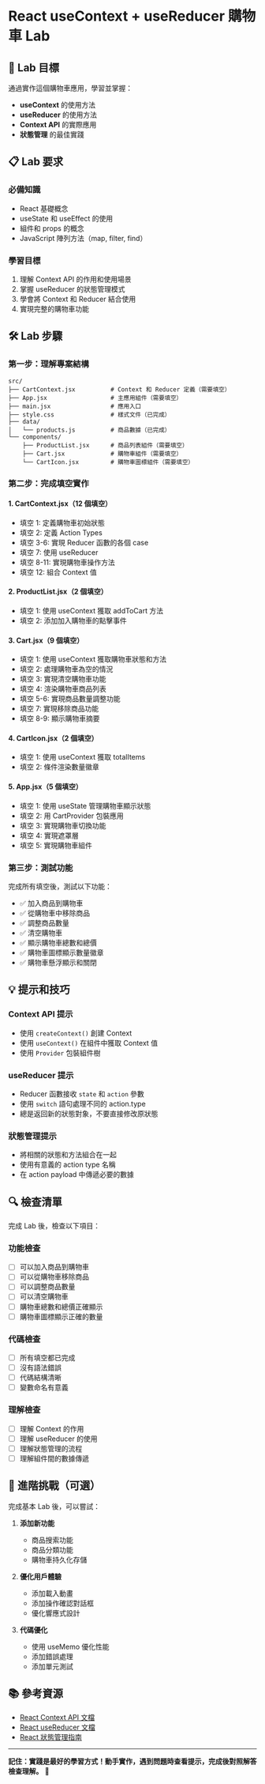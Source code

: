 # React useContext + useReducer 購物車 Lab

## 🎯 Lab 目標

通過實作這個購物車應用，學習並掌握：
- **useContext** 的使用方法
- **useReducer** 的使用方法
- **Context API** 的實際應用
- **狀態管理** 的最佳實踐

## 📋 Lab 要求

### 必備知識
- React 基礎概念
- useState 和 useEffect 的使用
- 組件和 props 的概念
- JavaScript 陣列方法（map, filter, find）

### 學習目標
1. 理解 Context API 的作用和使用場景
2. 掌握 useReducer 的狀態管理模式
3. 學會將 Context 和 Reducer 結合使用
4. 實現完整的購物車功能

## 🛠️ Lab 步驟

### 第一步：理解專案結構
```
src/
├── CartContext.jsx          # Context 和 Reducer 定義（需要填空）
├── App.jsx                  # 主應用組件（需要填空）
├── main.jsx                 # 應用入口
├── style.css                # 樣式文件（已完成）
├── data/
│   └── products.js          # 商品數據（已完成）
└── components/
    ├── ProductList.jsx      # 商品列表組件（需要填空）
    ├── Cart.jsx             # 購物車組件（需要填空）
    └── CartIcon.jsx         # 購物車圖標組件（需要填空）
```

### 第二步：完成填空實作

#### 1. CartContext.jsx（12 個填空）
- 填空 1: 定義購物車初始狀態
- 填空 2: 定義 Action Types
- 填空 3-6: 實現 Reducer 函數的各個 case
- 填空 7: 使用 useReducer
- 填空 8-11: 實現購物車操作方法
- 填空 12: 組合 Context 值

#### 2. ProductList.jsx（2 個填空）
- 填空 1: 使用 useContext 獲取 addToCart 方法
- 填空 2: 添加加入購物車的點擊事件

#### 3. Cart.jsx（9 個填空）
- 填空 1: 使用 useContext 獲取購物車狀態和方法
- 填空 2: 處理購物車為空的情況
- 填空 3: 實現清空購物車功能
- 填空 4: 渲染購物車商品列表
- 填空 5-6: 實現商品數量調整功能
- 填空 7: 實現移除商品功能
- 填空 8-9: 顯示購物車摘要

#### 4. CartIcon.jsx（2 個填空）
- 填空 1: 使用 useContext 獲取 totalItems
- 填空 2: 條件渲染數量徽章

#### 5. App.jsx（5 個填空）
- 填空 1: 使用 useState 管理購物車顯示狀態
- 填空 2: 用 CartProvider 包裝應用
- 填空 3: 實現購物車切換功能
- 填空 4: 實現遮罩層
- 填空 5: 實現購物車組件

### 第三步：測試功能

完成所有填空後，測試以下功能：
- ✅ 加入商品到購物車
- ✅ 從購物車中移除商品
- ✅ 調整商品數量
- ✅ 清空購物車
- ✅ 顯示購物車總數和總價
- ✅ 購物車圖標顯示數量徽章
- ✅ 購物車懸浮顯示和關閉

## 💡 提示和技巧

### Context API 提示
- 使用 `createContext()` 創建 Context
- 使用 `useContext()` 在組件中獲取 Context 值
- 使用 `Provider` 包裝組件樹

### useReducer 提示
- Reducer 函數接收 `state` 和 `action` 參數
- 使用 `switch` 語句處理不同的 action.type
- 總是返回新的狀態對象，不要直接修改原狀態

### 狀態管理提示
- 將相關的狀態和方法組合在一起
- 使用有意義的 action type 名稱
- 在 action payload 中傳遞必要的數據

## 🔍 檢查清單

完成 Lab 後，檢查以下項目：

### 功能檢查
- [ ] 可以加入商品到購物車
- [ ] 可以從購物車移除商品
- [ ] 可以調整商品數量
- [ ] 可以清空購物車
- [ ] 購物車總數和總價正確顯示
- [ ] 購物車圖標顯示正確的數量

### 代碼檢查
- [ ] 所有填空都已完成
- [ ] 沒有語法錯誤
- [ ] 代碼結構清晰
- [ ] 變數命名有意義

### 理解檢查
- [ ] 理解 Context 的作用
- [ ] 理解 useReducer 的使用
- [ ] 理解狀態管理的流程
- [ ] 理解組件間的數據傳遞

## 🚀 進階挑戰（可選）

完成基本 Lab 後，可以嘗試：

1. **添加新功能**
   - 商品搜索功能
   - 商品分類功能
   - 購物車持久化存儲

2. **優化用戶體驗**
   - 添加載入動畫
   - 添加操作確認對話框
   - 優化響應式設計

3. **代碼優化**
   - 使用 useMemo 優化性能
   - 添加錯誤處理
   - 添加單元測試

## 📚 參考資源

- [React Context API 文檔](https://react.dev/reference/react/createContext)
- [React useReducer 文檔](https://react.dev/reference/react/useReducer)
- [React 狀態管理指南](https://react.dev/learn/managing-state)

---

**記住：實踐是最好的學習方式！動手實作，遇到問題時查看提示，完成後對照解答檢查理解。** 🎉 